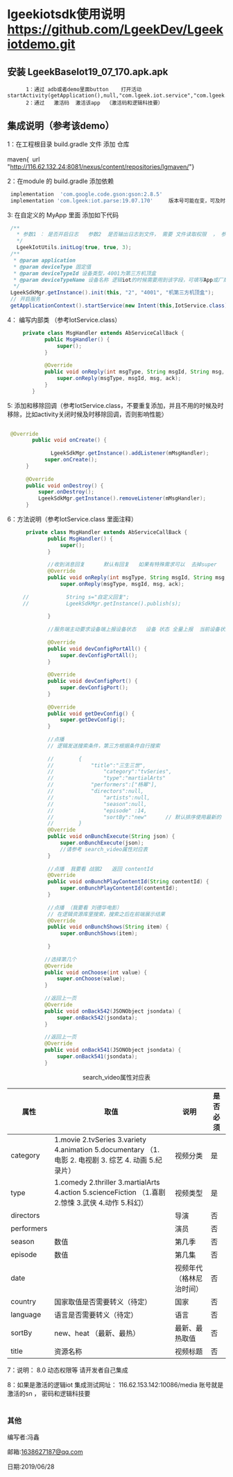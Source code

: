

# lgeekiotsdk使用说明    https://github.com/LgeekDev/Lgeekiotdemo.git

## 安装  LgeekBaseIot19_07_170.apk.apk   

          1：通过 adb或者demo里面button    打开活动  startActivity(getApplication(),null,"com.lgeek.iot.service","com.lgeek.iot.service.setting.SettingActivity",null);
          2：通过   激活码  激活该app  （激活码和逻辑科技要）


## 集成说明（参考该demo）

  1：在工程根目录 build.gradle 文件 添加 仓库  
​    
​               maven{
​                   url "http://116.62.132.24:8081/nexus/content/repositories/lgmaven/"
​               }

  2：在module 的 build.gradle 添加依赖  

```groovy
 implementation  'com.google.code.gson:gson:2.8.5'   
 implementation 'com.lgeek:iot.parse:19.07.170'     版本号可能在变，可及时与逻辑联系
```

  






  3: 在自定义的 MyApp  里面 添加如下代码

```java
 /**
   * 参数1 ： 是否开启日志   参数2  是否输出日志到文件， 需要 文件读取权限  ， 参数3  日志保存天数
   */
   LgeekIotUtils.initLog(true, true, 3);
 /**
  * @param application
  * @param deviceType 固定值
  * @param deviceTypeId 设备类型，4001为第三方机顶盒
  * @param deviceTypeName 设备名称 逻辑iot的时候需要用到该字段，可填写App或厂商的名字
  */
 LgeekSdkMgr.getInstance().init(this, "2", "4001", "机第三方机顶盒");
 // 开启服务
 getApplicationContext().startService(new Intent(this,IotService.class));
```

  4：  编写内部类 （参考IotService.class）

```java
     private class MsgHandler extends AbServiceCallBack {
            public MsgHandler() {
                super();
            }
    
            @Override
            public void onReply(int msgType, String msgId, String msg, int ack) {
                super.onReply(msgType, msgId, msg, ack);
            }
        }     
```

5: 添加和移除回调（参考IotService.class，不要重复添加，并且不用的时候及时移除，比如activity关闭时候及时移除回调，否则影响性能）

```java
 
 @Override
        public void onCreate() {
      
              LgeekSdkMgr.getInstance().addListener(mMsgHandler);
            super.onCreate();
      }
  
      @Override
      public void onDestroy() {
          super.onDestroy();
          LgeekSdkMgr.getInstance().removeListener(mMsgHandler);
      }
```
  6：方法说明（参考IotService.class 里面注释）

```java
      private class MsgHandler extends AbServiceCallBack {
             public MsgHandler() {
                 super();
             }
     
             //收到消息回复      默认有回复   如果有特殊需求可以  去掉super   自定义回复
             @Override
             public void onReply(int msgType, String msgId, String msg, int ack) {
                 super.onReply(msgType, msgId, msg, ack);
     
     //            String s="自定义回复";
     //            LgeekSdkMgr.getInstance().publish(s);
     
             }
     
             //服务端主动要求设备端上报设备状态   设备 状态 全量上报  当前设备状态上报   目前支持 电视
     
             @Override
             public void devConfigPortAll() {
                 super.devConfigPortAll();
             }
     
             @Override
             public void devConfigPort() {
                 super.devConfigPort();
             }
     
             @Override
             public void getDevConfig() {
                 super.getDevConfig();
             }
     
             //点播
             // 逻辑发送搜索条件，第三方根据条件自行搜索
             
             //        {
             //            "title":"三生三世",
             //                "category":"tvSeries",
             //                "type":"martialArts"
             //            "performers":["杨幂"],
             //            "directors":null,
             //                "artists":null,
             //                "season":null,
             //                "episode" :14,
             //                "sortBy":"new"      // 默认排序使用最新的  
             //        }
             @Override
             public void onBunchExecute(String json) {
                 super.onBunchExecute(json);
                 //请参考 search_video属性对应表
             }
     
             //点播  我要看 战狼2   返回 contentId
             @Override
             public void onBunchPlayContentId(String contentId) {
                 super.onBunchPlayContentId(contentId);
             }
     
             //点播 （我要看 刘德华电影）
             // 在逻辑资源库里搜索，搜索之后在前端展示结果
             @Override
             public void onBunchShows(String item) {
                 super.onBunchShows(item);
                 
             }
          
            //选择第几个
          	@Override
            public void onChoose(int value) {
                super.onChoose(value);
            }
     
            //返回上一页
            @Override
            public void onBack542(JSONObject jsondata) {
                super.onBack542(jsondata);
            }
         
           	//返回上一页
            @Override
            public void onBack541(JSONObject jsondata) {
                super.onBack541(jsondata);
            }

```



<center>search_video属性对应表</center>



| 属性       | 取值                                                         | 说明                     | 是否必须 |
| ---------- | ------------------------------------------------------------ | ------------------------ | -------- |
| category   | 1.movie 2.tvSeries 3.variety 4.animation 5.documentary （1. 电影 2. 电视剧 3. 综艺 4. 动画 5.纪录片） | 视频分类                 | 是       |
| type       | 1.comedy 2.thriller 3.martialArts 4.action 5.scienceFiction （1.喜剧 2.惊悚 3.武侠 4.动作 5.科幻） | 视频类型                 | 是       |
| directors  |                                                              | 导演                     | 否       |
| performers |                                                              | 演员                     | 否       |
| season     | 数值                                                         | 第几季                   | 否       |
| episode    | 数值                                                         | 第几集                   | 否       |
| date       |                                                              | 视频年代（格林尼治时间） | 否       |
| country    | 国家取值是否需要转义（待定）                                 | 国家                     | 否       |
| language   | 语言是否需要转义（待定）                                     | 语言                     | 否       |
| sortBy     | new、heat （最新、最热）                                     | 最新、最热取值           | 否       |
| title      | 资源名称                                                     | 视频标题                 | 否       |



  7：说明： 8.0  动态权限等 请开发者自己集成

  8：如果是激活的逻辑iot     集成测试网址：   116.62.153.142:10086/media   账号就是激活的sn ， 密码和逻辑科技要
​      
​        

### 其他

编写者:冯鑫

邮箱:1638627187@qq.com

日期:2019/06/28